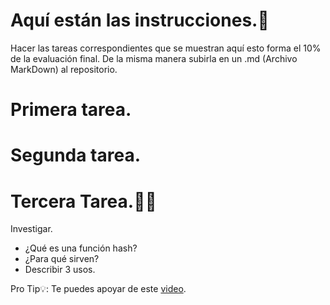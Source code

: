 # Aquí están las instrucciones.📖
Hacer las tareas correspondientes que se muestran aquí esto forma el 10% de la evaluación final. De la misma manera subirla en un .md (Archivo MarkDown) al repositorio. 
# Primera tarea.


# Segunda tarea.

# Tercera Tarea.📁📎
Investigar.
* ¿Qué es una función hash?
* ¿Para qué sirven?
*  Describir 3 usos. 

Pro Tip💡: Te puedes apoyar de este [video](https://youtu.be/FRBIc0udwv0).